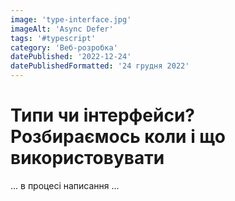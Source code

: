 ```yaml
---
image: 'type-interface.jpg'
imageAlt: 'Async Defer'
tags: '#typescript'
category: 'Веб-розробка'
datePublished: '2022-12-24'
datePublishedFormatted: '24 грудня 2022'
---
```


# Типи чи інтерфейси? Розбираємось коли і що використовувати
... в процесі написання ...
